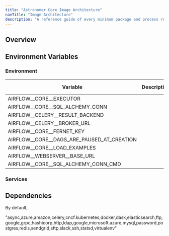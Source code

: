 ```yaml
---
title: "Astronomer Core Image Architecture"
navTitle: "Image Architecture"
description: "A reference guide of every minimum package and process required to run Astronomer Core."
---
```


## Overview


## Environment Variables

### Environment

| Variable | Description | Default Value |
|----------|-------------|---------------|
| AIRFLOW__CORE__EXECUTOR|||
| AIRFLOW__CORE__SQL_ALCHEMY_CONN|||
| AIRFLOW__CELERY__RESULT_BACKEND|||
| AIRFLOW__CELERY__BROKER_URL|||
| AIRFLOW__CORE__FERNET_KEY|||
| AIRFLOW__CORE__DAGS_ARE_PAUSED_AT_CREATION|||
| AIRFLOW__CORE__LOAD_EXAMPLES|||
| AIRFLOW__WEBSERVER__BASE_URL |||
| AIRFLOW__CORE__SQL_ALCHEMY_CONN_CMD|||

### Services


## Dependencies

By default,

"async,azure,amazon,celery,cncf.kubernetes,docker,dask,elasticsearch,ftp,google,grpc,hashicorp,http,ldap,google,microsoft.azure,mysql,password,postgres,redis,sendgrid,sftp,slack,ssh,statsd,virtualenv"
